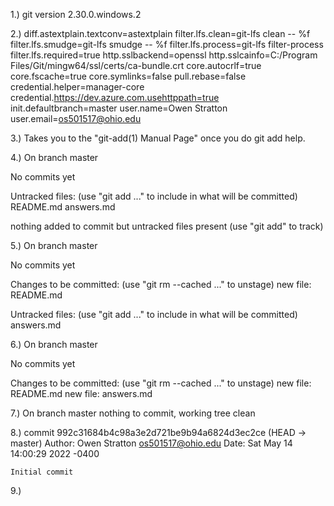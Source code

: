 1.) 
git version 2.30.0.windows.2

2.)
diff.astextplain.textconv=astextplain
filter.lfs.clean=git-lfs clean -- %f
filter.lfs.smudge=git-lfs smudge -- %f
filter.lfs.process=git-lfs filter-process
filter.lfs.required=true
http.sslbackend=openssl
http.sslcainfo=C:/Program Files/Git/mingw64/ssl/certs/ca-bundle.crt
core.autocrlf=true
core.fscache=true
core.symlinks=false
pull.rebase=false
credential.helper=manager-core
credential.https://dev.azure.com.usehttppath=true
init.defaultbranch=master
user.name=Owen Stratton
user.email=os501517@ohio.edu

3.)
Takes you to the "git-add(1) Manual Page" once you do git add help.

4.)
On branch master

No commits yet

Untracked files:
  (use "git add <file>..." to include in what will be committed)
        README.md
        answers.md

nothing added to commit but untracked files present (use "git add" to track)

5.)
On branch master

No commits yet

Changes to be committed:
  (use "git rm --cached <file>..." to unstage)
        new file:   README.md

Untracked files:
  (use "git add <file>..." to include in what will be committed)
        answers.md

6.)
On branch master

No commits yet

Changes to be committed:
  (use "git rm --cached <file>..." to unstage)
        new file:   README.md
        new file:   answers.md

7.)
On branch master
nothing to commit, working tree clean

8.)
commit 992c31684b4c98a3e2d721be9b94a6824d3ec2ce (HEAD -> master)
Author: Owen Stratton <os501517@ohio.edu>
Date:   Sat May 14 14:00:29 2022 -0400

    Initial commit

9.)
